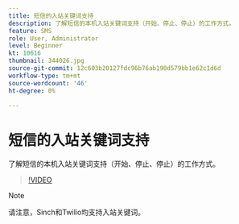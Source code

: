 ```yaml
---
title: 短信的入站关键词支持
description: 了解短信的本机入站关键词支持（开始、停止、停止）的工作方式。
feature: SMS
role: User, Administrator
level: Beginner
kt: 10616
thumbnail: 344026.jpg
source-git-commit: 12c603b20127fdc96b76ab190d579bb1e62c1d6d
workflow-type: tm+mt
source-wordcount: '46'
ht-degree: 0%

---
```


# 短信的入站关键词支持

了解短信的本机入站关键词支持（开始、停止、停止）的工作方式。

>[!VIDEO](https://video.tv.adobe.com/v/344026?quality=12&learn=on)

>[!NOTE]
>
>请注意，Sinch和Twilio均支持入站关键词。
